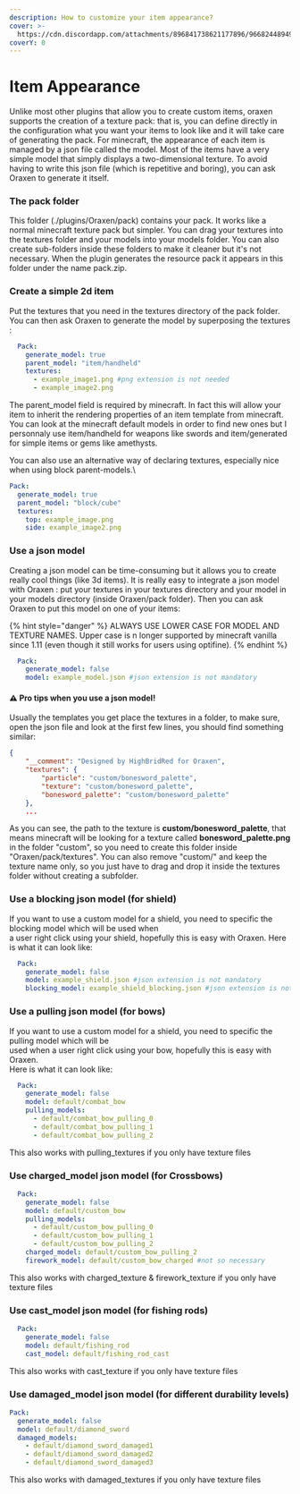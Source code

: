 ```yaml
---
description: How to customize your item appearance?
cover: >-
  https://cdn.discordapp.com/attachments/896841738621177896/966824489490976798/unknown.png
coverY: 0
---
```


# Item Appearance

Unlike most other plugins that allow you to create custom items, oraxen supports the creation of a texture pack: that is, you can define directly in the configuration what you want your items to look like and it will take care of generating the pack. For minecraft, the appearance of each item is managed by a json file called the model. Most of the items have a very simple model that simply displays a two-dimensional texture. To avoid having to write this json file (which is repetitive and boring), you can ask Oraxen to generate it itself.

### The pack folder

This folder (./plugins/Oraxen/pack) contains your pack. It works like a normal minecraft texture pack but simpler. You can drag your textures into the textures folder and your models into your models folder. You can also create sub-folders inside these folders to make it cleaner but it's not necessary. When the plugin generates the resource pack it appears in this folder under the name pack.zip.

### Create a simple 2d item

Put the textures that you need in the textures directory of the pack folder. You can then ask Oraxen to generate the model by superposing the textures :

```yaml
  Pack:
    generate_model: true
    parent_model: "item/handheld"
    textures:
      - example_image1.png #png extension is not needed
      - example_image2.png
```

The parent\_model field is required by minecraft. In fact this will allow your item to inherit the rendering properties of an item template from minecraft. You can look at the minecraft default models in order to find new ones but I personnaly use item/handheld for weapons like swords and item/generated for simple items or gems like amethysts.

You can also use an alternative way of declaring textures, especially nice when using block parent-models.\
```yaml
Pack:
  generate_model: true
  parent_model: "block/cube"
  textures:
    top: example_image.png
    side: example_image2.png
```

### Use a json model

Creating a json model can be time-consuming but it allows you to create really cool things (like 3d items). It is really easy to integrate a json model with Oraxen : put your textures in your textures directory and your model in your models directory (inside Oraxen/pack folder). Then you can ask Oraxen to put this model on one of your items:

{% hint style="danger" %}
ALWAYS USE LOWER CASE FOR MODEL AND TEXTURE NAMES. Upper case is n longer supported by minecraft vanilla since 1.11 (even though it still works for users using optifine).
{% endhint %}

```yaml
  Pack:
    generate_model: false
    model: example_model.json #json extension is not mandatory
```

#### ⚠️ Pro tips when you use a json model!

Usually the templates you get place the textures in a folder, to make sure, open the json file and look at the first few lines, you should find something similar:

```json
{
	"__comment": "Designed by HighBridRed for Oraxen",
	"textures": {
		"particle": "custom/bonesword_palette",
		"texture": "custom/bonesword_palette",
		"bonesword_palette": "custom/bonesword_palette"
	},
	...
```

As you can see, the path to the texture is **custom/bonesword\_palette**, that means minecraft will be looking for a texture called **bonesword\_palette.png** in the folder "custom", so you need to create this folder inside "Oraxen/pack/textures". You can also remove "custom/" and keep the texture name only, so you just have to drag and drop it inside the textures folder without creating a subfolder.

### Use a blocking json model (for shield)
If you want to use a custom model for a shield, you need to specific the blocking model which will be used when\
a user right click using your shield, hopefully this is easy with Oraxen. Here is what it can look like:

```yaml
  Pack:
    generate_model: false
    model: example_shield.json #json extension is not mandatory
    blocking_model: example_shield_blocking.json #json extension is not mandatory
```

### Use a pulling json model (for bows)
If you want to use a custom model for a shield, you need to specific the pulling model which will be\
used when a user right click using your bow, hopefully this is easy with Oraxen.\
Here is what it can look like:

```yaml
  Pack:
    generate_model: false
    model: default/combat_bow
    pulling_models:
      - default/combat_bow_pulling_0
      - default/combat_bow_pulling_1
      - default/combat_bow_pulling_2
```
This also works with pulling_textures if you only have texture files

### Use charged_model json model (for Crossbows)

```yml
  Pack:
    generate_model: false
    model: default/custom_bow
    pulling_models:
      - default/custom_bow_pulling_0
      - default/custom_bow_pulling_1
      - default/custom_bow_pulling_2
    charged_model: default/custom_bow_pulling_2
    firework_model: default/custom_bow_charged #not so necessary
```
This also works with charged_texture & firework_texture if you only have texture files

### Use cast_model json model (for fishing rods)

```yml
  Pack:
    generate_model: false
    model: default/fishing_rod
    cast_model: default/fishing_rod_cast
```
This also works with cast_texture if you only have texture files

### Use damaged_model json model (for different durability levels)
```yml
Pack:
  generate_model: false
  model: default/diamond_sword
  damaged_models:
    - default/diamond_sword_damaged1
    - default/diamond_sword_damaged2
    - default/diamond_sword_damaged3
```
This also works with damaged_textures if you only have texture files
